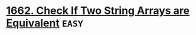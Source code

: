 # [1662. Check If Two String Arrays are Equivalent](https://leetcode.com/problems/check-if-two-string-arrays-are-equivalent/) `EASY`
